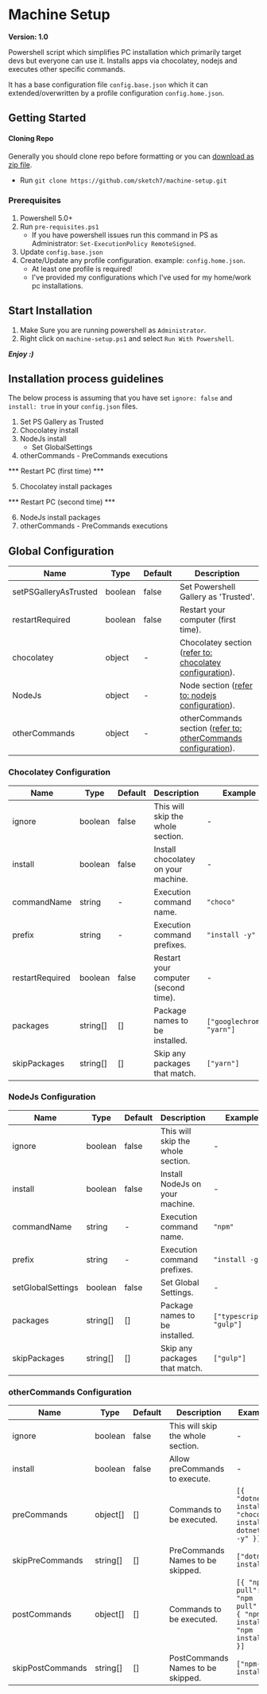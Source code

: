 # Machine Setup
**Version: 1.0**

Powershell script which simplifies PC installation which primarily target devs but everyone can use it. Installs apps via chocolatey, nodejs and executes other specific commands.

It has a base configuration file `config.base.json` which it can extended/overwritten by a profile configuration `config.home.json`.

## Getting Started

#### Cloning Repo
Generally you should clone repo before formatting or you can [download as zip file](https://github.com/sketch7/machine-setup/archive/master.zip).

- Run `git clone https://github.com/sketch7/machine-setup.git`

### Prerequisites

1. Powershell 5.0+ 
2. Run `pre-requisites.ps1`
    * If you have powershell issues run this command in PS as Administrator: `Set-ExecutionPolicy RemoteSigned`.
3. Update `config.base.json`
4. Create/Update any profile configuration. example: `config.home.json`.
    * At least one profile is required!
    * I've provided my configurations which I've used for my home/work pc installations.

## Start Installation

1. Make Sure you are running powershell as `Administrator`.
2. Right click on `machine-setup.ps1` and select `Run With Powershell`.

***Enjoy :)***

## Installation process guidelines
The below process is assuming that you have set `ignore: false` and `install: true` in your `config.json` files.
1. Set PS Gallery as Trusted
2. Chocolatey install
3. NodeJs install
    * Set GlobalSettings
4. otherCommands - PreCommands executions

*** Restart PC (first time) ***

5. Chocolatey install packages

*** Restart PC (second time) ***

6. NodeJs install packages
7. otherCommands - PreCommands executions

## Global Configuration
| Name                  | Type    | Default | Description                                                                                    |
|-----------------------|---------|---------|------------------------------------------------------------------------------------------------|
| setPSGalleryAsTrusted | boolean | false   | Set Powershell Gallery as 'Trusted'.                                                           |
| restartRequired       | boolean | false   | Restart your computer (first time).                                                            |
| chocolatey            | object  | -       | Chocolatey section ([refer to: chocolatey configuration](#chocolatey-configuration)).          |
| NodeJs                | object  | -       | Node section ([refer to: nodejs configuration](#nodejs-configuration)).                        |
| otherCommands         | object  | -       | otherCommands section ([refer to: otherCommands configuration](#othercommands-configuration)). |

### Chocolatey Configuration
| Name            | Type     | Default | Description                          | Example                    |
|-----------------|----------|---------|--------------------------------------|----------------------------|
| ignore          | boolean  | false   | This will skip the whole section.    | -                          |
| install         | boolean  | false   | Install chocolatey on your machine.  | -                          |
| commandName     | string   | -       | Execution command name.              | `"choco"`                  |
| prefix          | string   | -       | Execution command prefixes.          | `"install -y"`             |
| restartRequired | boolean  | false   | Restart your computer (second time). | -                          |
| packages        | string[] | []      | Package names to be installed.       | `["googlechrome", "yarn"]` |
| skipPackages    | string[] | []      | Skip any packages that match.        | `["yarn"]`                 |

### NodeJs Configuration
| Name              | Type     | Default | Description                       | Example                  |
|-------------------|----------|---------|-----------------------------------|--------------------------|
| ignore            | boolean  | false   | This will skip the whole section. | -                        |
| install           | boolean  | false   | Install NodeJs on your machine.   | -                        |
| commandName       | string   | -       | Execution command name.           | `"npm"`                  |
| prefix            | string   | -       | Execution command prefixes.       | `"install -g"`           |
| setGlobalSettings | boolean  | false   | Set Global Settings.              | -                        |
| packages          | string[] | []      | Package names to be installed.    | `["typescript", "gulp"]` |
| skipPackages      | string[] | []      | Skip any packages that match.     | `["gulp"]`               |

### otherCommands Configuration
| Name             | Type     | Default | Description                       | Example                                                          |
|------------------|----------|---------|-----------------------------------|------------------------------------------------------------------|
| ignore           | boolean  | false   | This will skip the whole section. | -                                                                |
| install          | boolean  | false   | Allow preCommands to execute.     | -                                                                |
| preCommands      | object[] | []      | Commands to be executed.          | `[{ "dotnet-install": "choco install dotnet4.6 -y" }]`           |
| skipPreCommands  | string[] | []      | PreCommands Names to be skipped.  | `["dotnet-install"]`                                             |
| postCommands     | object[] | []      | Commands to be executed.          | `[{ "npm-pull": "npm pull" }, { "npm-install": "npm install" }]` |
| skipPostCommands | string[] | []      | PostCommands Names to be skipped. | `["npm-install"]`                                                |

